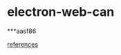 # electron-web-can

***aasf86

[references](http://ourcodeworld.com/articles/read/134/how-to-use-the-camera-with-electron-framework-create-a-snapshot-and-save-the-image-on-the-system)
